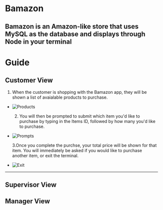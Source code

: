 # Bamazon

Bamazon is an Amazon-like store that uses MySQL as the database and displays through Node in your terminal
---------------------------
# Guide

## Customer View
  1. When the customer is shopping with the Bamazon app, they will be shown a list of avaialable products to purchase.
* ![Products](https://user-images.githubusercontent.com/41274613/47604897-25c12600-d9c5-11e8-8bc6-81e5292ea183.JPG)
  
  2. You will then be prompted to submit which item you'd like to purchase by typing in the Items ID, followed by how many you'd like to purchase.
* ![Prompts](https://user-images.githubusercontent.com/41274613/47604898-2e196100-d9c5-11e8-8807-f498ddc55b0b.JPG)

  3.Once you complete the purchse, your total price will be shown for that item. You will immediately be asked if you would like to purchase another item, or exit the terminal.
* ![Exit](https://user-images.githubusercontent.com/41274613/47604899-2e196100-d9c5-11e8-9f37-634e0744ae01.JPG)
  
---------------------------
## Supervisor View

## Manager View
